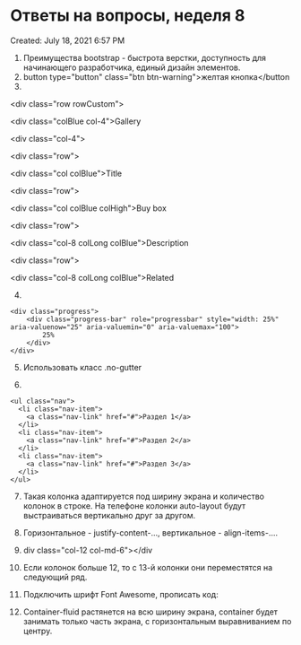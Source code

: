 # Ответы на вопросы, неделя 8

Created: July 18, 2021 6:57 PM

1. Преимущества bootstrap - быстрота верстки, доступность для начинающего разработчика, единый дизайн элементов.
2. button type="button" class="btn btn-warning">желтая кнопка</button
3. 

<style>

.colBlue {

background-color: rgb(143, 156, 196);

margin: 2px;

text-align: center;

}

.colHigh {

height: 368px;

}

.rowCustom {

height: 400px;

}

.colLong {

height: 100px;

}

</style>

</head>

<body>

<div class="container-fluid">

<div class="row rowCustom">

<div class="colBlue col-4">Gallery</div>

<div class="col-4">

<div class="row">

<div class="col colBlue">Title</div>

</div>

<div class="row">

<div class="col colBlue colHigh">Buy box</div>

</div>

</div>

</div>

<div class="row">

<div class="col-8 colLong colBlue">Description</div>

</div>

<div class="row">

<div class="col-8 colLong colBlue">Related</div>

</div>

</div>

</body>

4. 

```
<div class="progress">
    <div class="progress-bar" role="progressbar" style="width: 25%" aria-valuenow="25" aria-valuemin="0" aria-valuemax="100">
        25%
    </div>
</div>
```

5. Использовать класс .no-gutter

6. 

```
<ul class="nav">
  <li class="nav-item">
    <a class="nav-link" href="#">Раздел 1</a>
  </li>
  <li class="nav-item">
    <a class="nav-link" href="#">Раздел 2</a>
  </li>
  <li class="nav-item">
    <a class="nav-link" href="#">Раздел 3</a>
  </li>
</ul>
```

7. Такая колонка адаптируется под ширину экрана и количество колонок в строке. На телефоне колонки auto-layout будут выстраиваться вертикально друг за другом.

8. Горизонтальное - justify-content-..., вертикальное - align-items-....

9. div class="col-12 col-md-6"></div

10. Если колонок больше 12, то с 13-й колонки они переместятся на следующий ряд.

11. Подключить шрифт Font Awesome, прописать код: <i class="fa fa-instagram" aria-hidden="true"></i>

12. Container-fluid растянется на всю ширину экрана, container будет занимать только часть экрана, с горизонтальным выравниванием по центру.
